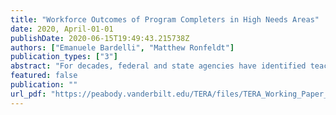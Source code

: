 ```yaml
---
title: "Workforce Outcomes of Program Completers in High Needs Areas"
date: 2020, April-01-01
publishDate: 2020-06-15T19:49:43.215738Z
authors: ["Emanuele Bardelli", "Matthew Ronfeldt"]
publication_types: ["3"]
abstract: "For decades, federal and state agencies have identified teacher shortages in high-needs areas (HNAs), including science, mathematics, and special education, as a critical problem. Many states have implemented policies and practices to recruit HNA endorsed teachers, but little is known about how their workforce outcomes compare with other teachers. Leveraging statewide longitudinal data in Tennessee, we observe that the number of teachers who receive HNA endorsements has increased over time even as the overall number of teachers prepared in the state has declined. HNA teachers are employed at higher rates and retained at similar rates as other teachers. HNA teachers have similar student achievement gains as non-HNA teachers. Though HNA and non-HNA teachers also have similar first-year observation ratings, STEM and special education teachers improve at slower rates subsequently. Overall, findings suggest that efforts in Tennessee to recruit, prepare, and retain teachers with HNA endorsements have mostly been successful."
featured: false
publication: ""
url_pdf: "https://peabody.vanderbilt.edu/TERA/files/TERA_Working_Paper_2020-01.pdf"
---
```


